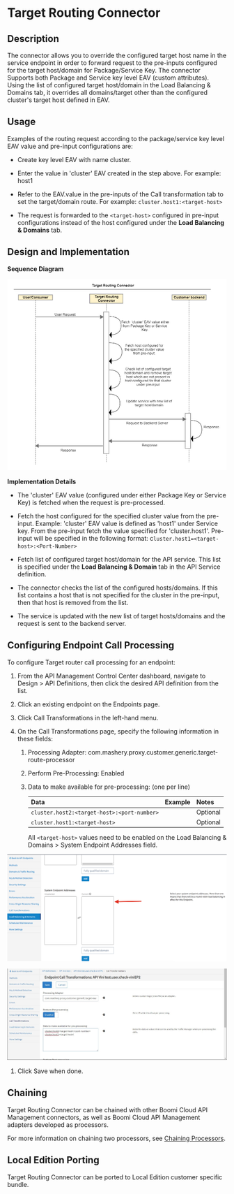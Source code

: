 ﻿---
sidebar_position: 7
---

# Target Routing Connector

<head>
  <meta name="guidename" content="API Management"/>
  <meta name="context" content="GUID-c92ff5d6-b1ad-49b9-bc1c-2f540fd9d244"/>
</head>


## Description

The connector allows you to override the configured target host name in the service endpoint in order to forward request to the pre-inputs configured for the target host/domain for Package/Service Key. The connector Supports both Package and Service key level EAV (custom attributes). Using the list of configured target host/domain in the Load Balancing & Domains tab, it overrides all domains/target other than the configured cluster's target host defined in EAV. 

## Usage

Examples of the routing request according to the package/service key level EAV value and pre-input configurations are: 

- Create key level EAV with name cluster. 

- Enter the value in 'cluster' EAV created in the step above. For example: host1 

- Refer to the EAV.value in the pre-inputs of the Call transformation tab to set the target/domain route. For example: `cluster.host1:<target-host>`

- The request is forwarded to the `<target-host>` configured in pre-input configurations instead of the host configured under the **Load Balancing & Domains** tab. 

## Design and Implementation

**Sequence Diagram**

![error](../../Images/target_routing_connector_mashery.jpg)

**Implementation Details**

- The 'cluster' EAV value (configured under either Package Key or Service Key) is fetched when the request is pre-processed. 

- Fetch the host configured for the specified cluster value from the pre-input. Example: 'cluster' EAV value is defined as 'host1' under Service key. From the pre-input fetch the value specified for 'cluster.host1'. Pre-input will be specified in the following format: c`luster.host1=<target-host>:<Port-Number>`

- Fetch list of configured target host/domain for the API service. This list is specified under the **Load Balancing & Domain** tab in the API Service definition. 

- The connector checks the list of the configured hosts/domains. If this list contains a host that is not specified for the cluster in the pre-input, then that host is removed from the list. 

- The service is updated with the new list of target hosts/domains and the request is sent to the backend server. 

## Configuring Endpoint Call Processing

To configure Target router call processing for an endpoint: 

1. From the API Management Control Center dashboard, navigate to Design > API Definitions, then click the desired API definition from the list. 

1. Click an existing endpoint on the Endpoints page. 

1. Click Call Transformations in the left-hand menu. 

1. On the Call Transformations page, specify the following information in these fields: 

   1. Processing Adapter: com.mashery.proxy.customer.generic.target-route-processor

   1. Perform Pre-Processing: Enabled 

   1. Data to make available for pre-processing: (one per line) 

      |**Data** |**Example** |**Notes** |
      | ---- | ---- | ---- |
      |`cluster.host2:<target-host>:<port-number>`| |Optional |
      |`cluster.host1:<target-host>`| |Optional |

      All `<target-host>` values need to be enabled on the Load Balancing & Domains > System Endpoint Addresses field. 

![error](../../Images/target_routing_endpoint_mashery.png)

![error](../../Images/targetroutingconnector_masherysetup4.jpg)

1. Click Save when done. 

## Chaining

Target Routing Connector can be chained with other Boomi Cloud API Management connectors, as well as Boomi Cloud API Management adapters developed as processors. 

For more information on chaining two processors, see [Chaining Processors](../ChainingProcessorsorConnectors/Overview.md). 

## Local Edition Porting

Target Routing Connector can be ported to Local Edition customer specific bundle. 
